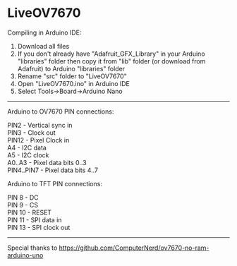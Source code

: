 # LiveOV7670


Compiling in Arduino IDE:  
  
1. Download all files  
2. If you don't already have "Adafruit_GFX_Library" in your Arduino "libraries" folder then copy it from "lib" folder (or download from Adafruit) to Arduino "libraries" folder
3. Rename "src" folder to "LiveOV7670"
4. Open "LiveOV7670.ino" in Arduino IDE
5. Select Tools->Board->Arduino Nano
  
-------------------------------------------------------------------------------
  
Arduino to OV7670 PIN connections:  
  
PIN2  - Vertical sync in  
PIN3  - Clock out  
PIN12 - Pixel Clock in  
A4    - I2C data  
A5    - I2C clock  
A0..A3     - Pixel data bits 0..3  
PIN4..PIN7 - Pixel data bits 4..7  
  
Arduino to TFT PIN connections:  
  
PIN 8  - DC  
PIN 9  - CS  
PIN 10 - RESET  
PIN 11 - SPI data in  
PIN 13 - SPI clock out  
  
-------------------------------------------------------------------------------
  
Special thanks to
https://github.com/ComputerNerd/ov7670-no-ram-arduino-uno

